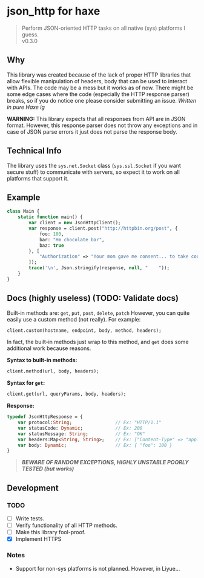 # json_http for haxe

> Perform JSON-oriented HTTP tasks on all native (sys) platforms I guess. \
> v0.3.0

## Why

This library was created because of the lack of proper HTTP libraries that allow flexible manipulation of headers, body that can be used to interact with APIs.
The code may be a mess but it works as of now. There might be some edge cases where the code (especially the HTTP response parser) breaks, so if you do notice one please consider submitting an issue.
*Written in pure Haxe ig*

**WARNING:** This library expects that all responses from API are in JSON format. However, this response parser does not throw any exceptions and in case of JSON parse errors it just does not parse the response body.

## Technical Info

The library uses the `sys.net.Socket` class (`sys.ssl.Socket` if you want secure stuff) to communicate with servers, so expect it to work on all platforms that support it.

## Example

```haxe
class Main {
    static function main() {
        var client = new JsonHttpClient();
        var response = client.post("http://httpbin.org/post", {
            foo: 100,
            bar: "Hm chocolate bar",
            baz: true
        }, [
            "Authorization" => "Your mom gave me consent... to take cookies"
        ]);
        trace('\n', Json.stringify(response, null, "    "));
    }
}
```

## Docs (highly useless) (TODO: Validate docs)

Built-in methods are: `get`, `put`, `post`, `delete`, `patch`
However, you can quite easily use a custom method (not really). For example:

```haxe
client.custom(hostname, endpoint, body, method, headers);
```

In fact, the built-in methods just wrap to this method, and `get` does some additional work because reasons.

**Syntax to built-in methods:**

```haxe
client.method(url, body, headers);
```

**Syntax for `get`:**

```haxe
client.get(url, queryParams, body, headers);
```

**Response:**

```haxe
typedef JsonHttpResponse = {
    var protocol:String;                // Ex: "HTTP/1.1"
    var statusCode: Dynamic;            // Ex: 200
    var statusMessage: String;          // Ex: "OK"
    var headers:Map<String, String>;    // Ex: ["Content-Type" => "application/json"]
    var body: Dynamic;                  // Ex: { "foo": 100 }
}
```

> ***BEWARE OF RANDOM EXCEPTIONS, HIGHLY UNSTABLE POORLY TESTED (but works)***

## Development

### TODO

- [ ] Write tests.
- [ ] Verify functionality of all HTTP methods.
- [ ] Make this library fool-proof.
- [x] Implement HTTPS

### Notes

- Support for non-sys platforms is not planned. However, in Liyue...
